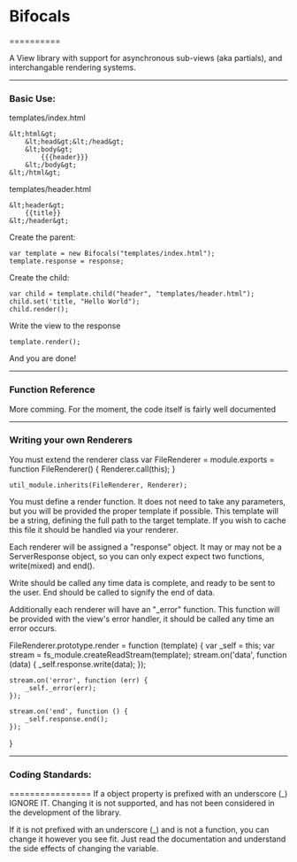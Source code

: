 # Bifocals
==========

A View library with support for asynchronous sub-views (aka partials), and interchangable rendering systems.

----

### Basic Use:
templates/index.html

    &lt;html&gt;
        &lt;head&gt;&lt;/head&gt;
        &lt;body&gt;
            {{{header}}}
        &lt;/body&gt;
    &lt;/html&gt;

templates/header.html

    &lt;header&gt;
        {{title}}
    &lt;/header&gt;


Create the parent:

    var template = new Bifocals("templates/index.html");
    template.response = response;

Create the child:

    var child = template.child("header", "templates/header.html");
    child.set('title, "Hello World");
    child.render();

Write the view to the response

    template.render();

And you are done!

----

### Function Reference

More comming. For the moment, the code itself is fairly well documented

----

### Writing your own Renderers

You must extend the renderer class 
    var FileRenderer = module.exports = function FileRenderer() {
        Renderer.call(this);
    }

    util_module.inherits(FileRenderer, Renderer);

You must define a render function. It does not need to take any parameters, but you will be provided the proper template if possible. This template will be a string, defining the full path to the target template. If you wish to cache this file it should be handled via your renderer.

Each renderer will be assigned a "response" object. It may or may not be a ServerResponse object, so you can only expect expect two functions, write(mixed) and end().

Write should be called any time data is complete, and ready to be sent to the user. End should be called to signify the end of data.

Additionally each renderer will have an "_error" function. This function will be provided with the view's error handler, it should be called any time an error occurs.

FileRenderer.prototype.render = function (template) {
	var _self = this;
	var stream = fs_module.createReadStream(template);
	stream.on('data', function (data) {
		_self.response.write(data);
	});

	stream.on('error', function (err) {
		_self._error(err);
	});

	stream.on('end', function () {
		_self.response.end();
	});
}

----

### Coding Standards:
================
If a object property is prefixed with an underscore (_) IGNORE IT. Changing it is not supported, and has not been considered in the development of the library.

If it is not prefixed with an underscore (_) and is not a function, you can change it however you see fit. Just read the documentation and understand the side effects of changing the variable.